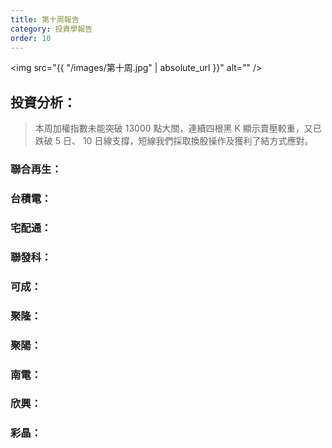 ```yaml
---
title: 第十周報告
category: 投資學報告
order: 10
---
```


<span class="image fit"><img src="{{ "/images/第十周.jpg" | absolute_url }}" alt="" /></span>

## 投資分析：

> 本周加權指數未能突破 13000 點大關，連續四根黑 K 顯示賣壓較重，又已跌破 5 日、
> 10 日線支撐，短線我們採取換股操作及獲利了結方式應對。

### 聯合再生：


### 台積電：


### 宅配通：


### 聯發科：



### 可成：


### 聚隆：



### 聚陽：



### 南電：



### 欣興：



### 彩晶：


